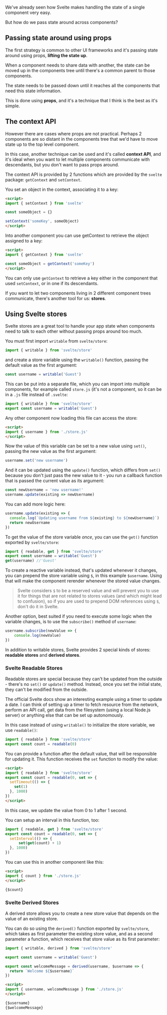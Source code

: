 We've already seen how Svelte makes handling the state of a single component very easy.

But how do we pass state around across components?

## Passing state around using props

The first strategy is common to other UI frameworks and it's passing state around using props, **lifting the state up**.

When a component needs to share data with another, the state can be moved up in the components tree until there's a common parent to those components.

The state needs to be passed down until it reaches all the components that need this state information.

This is done using **props**, and it's a technique that I think is the best as it's simple.

## The context API

However there are cases where props are not practical. Perhaps 2 components are so distant in the components tree that we'd have to move state up to the top level component.

In this case, another technique can be used and it's called **context API**, and it's ideal when you want to let multiple components communicate with descendants, but you don't want to pass props around.

The context API is provided by 2 functions which are provided by the `svelte` package: `getContext` and `setContext`.

You set an object in the context, associating it to a key:

```html
<script>
import { setContext } from 'svelte'

const someObject = {}

setContext('someKey', someObject)
</script>
```

Into another component you can use getContext to retrieve the object assigned to a key:

```html
<script>
import { getContext } from 'svelte'

const someObject = getContext('someKey')
</script>
```

You can only use `getContext` to retrieve a key either in the component that used `setContext`, or in one if its descendants.

If you want to let two components living in 2 different component trees communicate, there's another tool for us: **stores**.

## Using Svelte stores

Svelte stores are a great tool to handle your app state when components need to talk to each other without passing props around too much.

You must first import `writable` from `svelte/store`:

```js
import { writable } from 'svelte/store'
```

and create a store variable using the `writable()` function, passing the default value as the first argument:

```js
const username = writable('Guest')
```

This can be put into a separate file, which you can import into multiple components, for example called `store.js` (it's not a component, so it can be in a `.js` file instead of `.svelte`:

```js
import { writable } from 'svelte/store'
export const username = writable('Guest')
```

Any other component now loading this file can access the store:

```html
<script>
import { username } from './store.js'
</script>
```

Now the value of this variable can be set to a new value using `set()`, passing the new value as the first argument:

```js
username.set('new username')
```

And it can be updated using the `update()` function, which differs from `set()` because you don't just pass the new value to it - you run a callback function that is passed the current value as its argument:

```js
const newUsername = 'new username!'
username.update(existing => newUsername)
```

You can add more logic here:

```js
username.update(existing => {
  console.log(`Updating username from ${existing} to ${newUsername}`)
  return newUsername
})
```

To get the value of the store variable _once_, you can use the `get()` function exported by `svelte/store`:

```js
import { readable, get } from 'svelte/store'
export const username = writable('Guest')
get(username) //'Guest'
```

To create a reactive variable instead, that's updated whenever it changes, you can prepend the store variable using `$`, in this example `$username`. Using that will make the component rerender whenever the stored value changes.

> Svelte considers `$` to be a reserved value and will prevent you to use it for things that are not related to stores values (and which might lead to confusion), so if you are used to prepend DOM references using `$`, don't do it in Svelte.
>
Another option, best suited if you need to execute some logic when the variable changes, is to use the `subscribe()` method of `username`:

```js
username.subscribe(newValue => {
	console.log(newValue)
})
```

In addition to writable stores, Svelte provides 2 special kinds of stores: **readable stores** and **derived stores**.

### Svelte Readable Stores

Readable stores are special because they can't be updated from the outside - there's no `set()` or `update()` method. Instead, once you set the initial state, they can't be modified from the outside.

The official Svelte docs show an interesting example using a timer to update a date. I can think of setting up a timer to fetch resource from the network, perform an API call, get data from the filesystem (using a local Node.js server) or anything else that can be set up autonomously.

In this case instead of using `writable()` to initialize the store variable, we use `readable()`:

```js
import { readable } from 'svelte/store'
export const count = readable(0)
```

You can provide a function after the default value, that will be responsible for updating it. This function receives the `set` function to modify the value:

```html
<script>
import { readable } from 'svelte/store'
export const count = readable(0, set => {
  setTimeout(() => {
    set(1)
  }, 1000)
})
</script>
```

In this case, we update the value from 0 to 1 after 1 second.

You can setup an interval in this function, too:

```js
import { readable, get } from 'svelte/store'
export const count = readable(0, set => {
  setInterval(() => {
	  set(get(count) + 1)
  }, 1000)
})
```

You can use this in another component like this:

```html
<script>
import { count } from './store.js'
</script>

{$count}
```

### Svelte Derived Stores

A derived store allows you to create a new store value that depends on the value of an existing store.

You can do so using the `derived()` function exported by `svelte/store`, which takes as first parameter the existing store value, and as a second parameter a function, which receives that store value as its first parameter:

```js
import { writable, derived } from 'svelte/store'

export const username = writable('Guest')

export const welcomeMessage = derived(username, $username => {
  return `Welcome ${$username}`
})
```

```html
<script>
import { username, welcomeMessage } from './store.js'
</script>

{$username}
{$welcomeMessage}
```
